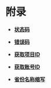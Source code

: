 # 附录<a name="live_03_0020"></a>

-   **[状态码](状态码.md)**  

-   **[错误码](错误码.md)**  

-   **[获取项目ID](获取项目ID.md)**  

-   **[获取账号ID](获取账号ID.md)**  

-   **[省份名称缩写](省份名称缩写.md)**  


